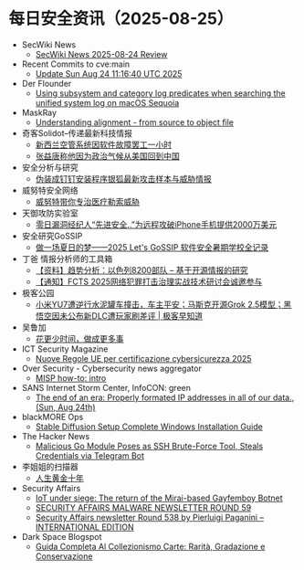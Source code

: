 # 每日安全资讯（2025-08-25）

- SecWiki News
  - [SecWiki News 2025-08-24 Review](http://www.sec-wiki.com/?2025-08-24)
- Recent Commits to cve:main
  - [Update Sun Aug 24 11:16:40 UTC 2025](https://github.com/trickest/cve/commit/db9c6429919020955c5a14f80f1b70a71d3fd7ac)
- Der Flounder
  - [Using subsystem and category log predicates when searching the unified system log on macOS Sequoia](https://derflounder.wordpress.com/2025/08/24/using-subsystem-and-category-log-predicates-when-searching-the-unified-system-log-on-macos-sequoia/)
- MaskRay
  - [Understanding alignment - from source to object file](https://maskray.me/blog/2025-08-24-understanding-alignment-from-source-to-object-file)
- 奇客Solidot–传递最新科技情报
  - [新西兰空管系统因软件故障罢工一小时](https://www.solidot.org/story?sid=82133)
  - [张益唐称他因为政治气候从美国回到中国](https://www.solidot.org/story?sid=82132)
- 安全分析与研究
  - [伪装成钉钉安装程序银狐最新攻击样本与威胁情报](https://mp.weixin.qq.com/s?__biz=MzA4ODEyODA3MQ==&mid=2247493272&idx=1&sn=a52dd335efb3b54726cfa0958fce2622)
- 威努特安全网络
  - [威努特带你专治医疗勒索威胁](https://mp.weixin.qq.com/s?__biz=MzAwNTgyODU3NQ==&mid=2651135126&idx=1&sn=ebc4163bd3a9bd5357a37284dc2cd710)
- 天御攻防实验室
  - [零日漏洞经纪人“先进安全..”为远程攻破iPhone手机提供2000万美元](https://mp.weixin.qq.com/s?__biz=MzU0MzgyMzM2Nw==&mid=2247486506&idx=1&sn=30ddc2dca3f566977b3828c62fbfdc33)
- 安全研究GoSSIP
  - [做一场夏日的梦——2025 Let's GoSSIP 软件安全暑期学校全记录](https://mp.weixin.qq.com/s?__biz=Mzg5ODUxMzg0Ng==&mid=2247500602&idx=1&sn=18413f6b1baa72df715463a6565921a5)
- 丁爸 情报分析师的工具箱
  - [【资料】趋势分析：以色列8200部队 – 基于开源情报的研究](https://mp.weixin.qq.com/s?__biz=MzI2MTE0NTE3Mw==&mid=2651151689&idx=1&sn=504ad75efd59144b63c47c3ca38031e1)
  - [【通知】FCTS 2025网络犯罪打击治理实战技术研讨会诚邀参与](https://mp.weixin.qq.com/s?__biz=MzI2MTE0NTE3Mw==&mid=2651151689&idx=2&sn=a27296bf9bca9cf536bdd2b44ddb2cfc)
- 极客公园
  - [小米YU7遭逆行水泥罐车撞击，车主平安；马斯克开源Grok 2.5模型；黑悟空因未公布新DLC遭玩家刷差评 | 极客早知道](https://mp.weixin.qq.com/s?__biz=MTMwNDMwODQ0MQ==&mid=2653085391&idx=1&sn=fed8702cbd1d6baa5472490a3c518f42)
- 吴鲁加
  - [花更少时间，做成更多事](https://mp.weixin.qq.com/s?__biz=Mzg5NDY4ODM1MA==&mid=2247485696&idx=1&sn=d52db26bc191547935fc8cb0fcbd91f8)
- ICT Security Magazine
  - [Nuove Regole UE per certificazione cybersicurezza 2025](https://www.ictsecuritymagazine.com/notizie/certificazione-cybersicurezza/)
- Over Security - Cybersecurity news aggregator
  - [MISP how-to: intro](https://roccosicilia.com/2025/08/25/misp-how-to-intro/)
- SANS Internet Storm Center, InfoCON: green
  - [The end of an era: Properly formated IP addresses in all of our data., (Sun, Aug 24th)](https://isc.sans.edu/diary/rss/32228)
- blackMORE Ops
  - [Stable Diffusion Setup Complete Windows Installation Guide](https://www.blackmoreops.com/stable-diffusion-setup-windows-installation-guide/)
- The Hacker News
  - [Malicious Go Module Poses as SSH Brute-Force Tool, Steals Credentials via Telegram Bot](https://thehackernews.com/2025/08/malicious-go-module-poses-as-ssh-brute.html)
- 李姐姐的扫描器
  - [人生黄金十年](https://mp.weixin.qq.com/s?__biz=MzkyNjM0MjQ2Mw==&mid=2247483824&idx=1&sn=c34c6f626c89baf7963cb5c431a45133)
- Security Affairs
  - [IoT under siege: The return of the Mirai-based Gayfemboy Botnet](https://securityaffairs.com/181480/cyber-crime/iot-under-siege-the-return-of-the-mirai-based-gayfemboy-botnet.html)
  - [SECURITY AFFAIRS MALWARE NEWSLETTER ROUND 59](https://securityaffairs.com/181469/malware/security-affairs-malware-newsletter-round-59.html)
  - [Security Affairs newsletter Round 538 by Pierluigi Paganini – INTERNATIONAL EDITION](https://securityaffairs.com/181465/breaking-news/security-affairs-newsletter-round-538-by-pierluigi-paganini-international-edition.html)
- Dark Space Blogspot
  - [Guida Completa Al Collezionismo Carte: Rarità, Gradazione e Conservazione](http://darkwhite666.blogspot.com/2025/08/guida-completa-al-collezionismo-carte.html)
